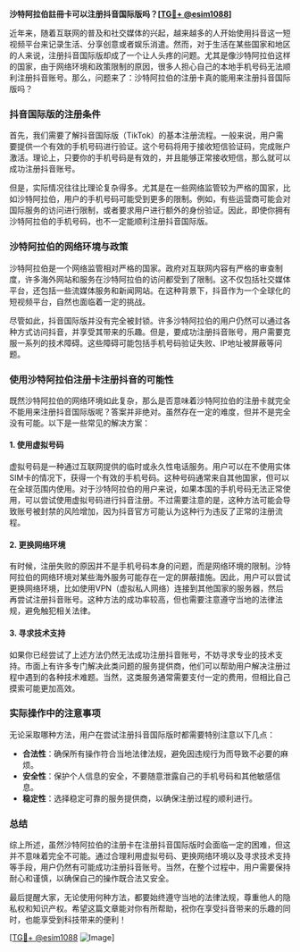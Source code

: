 **沙特阿拉伯註冊卡可以注册抖音国际版吗？[[TG💪+ @esim1088](https://t.me/s/esim1088)]**

近年来，随着互联网的普及和社交媒体的兴起，越来越多的人开始使用抖音这一短视频平台来记录生活、分享创意或者娱乐消遣。然而，对于生活在某些国家和地区的人来说，注册抖音国际版却成了一个让人头疼的问题。尤其是像沙特阿拉伯这样的国家，由于网络环境和政策限制的原因，很多人担心自己的本地手机号码无法顺利注册抖音账号。那么，问题来了：沙特阿拉伯的注册卡真的能用来注册抖音国际版吗？

### 抖音国际版的注册条件

首先，我们需要了解抖音国际版（TikTok）的基本注册流程。一般来说，用户需要提供一个有效的手机号码进行验证。这个号码将用于接收短信验证码，完成账户激活。理论上，只要你的手机号码是有效的，并且能够正常接收短信，那么就可以成功注册抖音账号。

但是，实际情况往往比理论复杂得多。尤其是在一些网络监管较为严格的国家，比如沙特阿拉伯，用户的手机号码可能受到更多的限制。例如，有些运营商可能会对国际服务的访问进行限制，或者要求用户进行额外的身份验证。因此，即使你拥有沙特阿拉伯的手机号码，也不一定能顺利注册抖音国际版。

### 沙特阿拉伯的网络环境与政策

沙特阿拉伯是一个网络监管相对严格的国家。政府对互联网内容有严格的审查制度，许多海外网站和服务在沙特阿拉伯的访问都受到了限制。这不仅包括社交媒体平台，还包括一些流媒体服务和新闻网站。在这种背景下，抖音作为一个全球化的短视频平台，自然也面临着一定的挑战。

尽管如此，抖音国际版并没有完全被封锁。许多沙特阿拉伯的用户仍然可以通过各种方式访问抖音，并享受其带来的乐趣。但是，要成功注册抖音账号，用户需要克服一系列的技术障碍。这些障碍可能包括手机号码验证失败、IP地址被屏蔽等问题。

### 使用沙特阿拉伯注册卡注册抖音的可能性

既然沙特阿拉伯的网络环境如此复杂，那么是否意味着沙特阿拉伯的注册卡就完全不能用来注册抖音国际版呢？答案并非绝对。虽然存在一定的难度，但并不是完全没有可能。以下是一些常见的解决方案：

#### 1. 使用虚拟号码

虚拟号码是一种通过互联网提供的临时或永久性电话服务。用户可以在不使用实体SIM卡的情况下，获得一个有效的手机号码。这种号码通常来自其他国家，但可以在全球范围内使用。对于沙特阿拉伯的用户来说，如果本国的手机号码无法正常使用，可以尝试使用虚拟号码进行抖音注册。不过需要注意的是，这种方法可能会导致账号被封禁的风险增加，因为抖音官方可能认为这种行为违反了正常的注册流程。

#### 2. 更换网络环境

有时候，注册失败的原因并不是手机号码本身的问题，而是网络环境的限制。沙特阿拉伯的网络环境对某些海外服务可能存在一定的屏蔽措施。因此，用户可以尝试更换网络环境，比如使用VPN（虚拟私人网络）连接到其他国家的服务器，然后再尝试注册抖音账号。这种方法的成功率较高，但也需要注意遵守当地的法律法规，避免触犯相关法律。

#### 3. 寻求技术支持

如果你已经尝试了上述方法仍然无法成功注册抖音账号，不妨寻求专业的技术支持。市面上有许多专门解决此类问题的服务提供商，他们可以帮助用户解决注册过程中遇到的各种技术难题。当然，这类服务通常需要支付一定的费用，但相比自己摸索可能更加高效。

### 实际操作中的注意事项

无论采取哪种方法，用户在尝试注册抖音国际版时都需要特别注意以下几点：

- **合法性**：确保所有操作符合当地法律法规，避免因违规行为而导致不必要的麻烦。
- **安全性**：保护个人信息的安全，不要随意泄露自己的手机号码和其他敏感信息。
- **稳定性**：选择稳定可靠的服务提供商，以确保注册过程的顺利进行。

### 总结

综上所述，虽然沙特阿拉伯的注册卡在注册抖音国际版时会面临一定的困难，但这并不意味着完全不可能。通过合理利用虚拟号码、更换网络环境以及寻求技术支持等手段，用户仍然有可能成功注册抖音账号。当然，在整个过程中，用户需要保持耐心和谨慎，以确保自己的操作既合法又安全。

最后提醒大家，无论使用何种方法，都要始终遵守当地的法律法规，尊重他人的隐私权和知识产权。希望这篇文章能对你有所帮助，祝你在享受抖音带来的乐趣的同时，也能享受到科技带来的便利！

[[TG💪+ @esim1088](https://t.me/s/esim1088) ![Image](https://i.postimg.cc/4NQfJmqS/Snipaste-2025-05-13-00-14-12.png)]